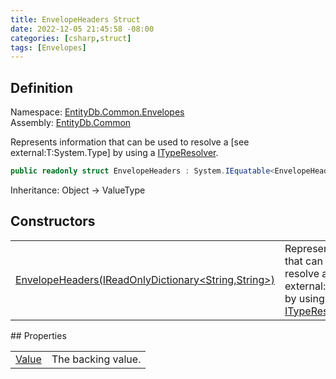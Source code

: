 ```yaml
---
title: EnvelopeHeaders Struct
date: 2022-12-05 21:45:58 -08:00
categories: [csharp,struct]
tags: [Envelopes]
---
```


## Definition
Namespace: <a href='/posts/csharp.namespace.entitydb.common.envelopes/'>EntityDb.Common.Envelopes</a><br />
Assembly: <a href='/posts/csharp.assembly.entitydb.common/'>EntityDb.Common</a><br />

Represents information that can be used to resolve a [see external:T:System.Type] by using a <a href='/posts/csharp.interface.entitydb.common.typeresolvers.ityperesolver/'>ITypeResolver</a>.

```cs
public readonly struct EnvelopeHeaders : System.IEquatable<EnvelopeHeaders>
```
Inheritance: Object &rarr; ValueType
## Constructors
<table><tr><td><!--/posts/csharp.notimplemented.entitydb.common.envelopes.envelopeheaders-.ctor#.../--><a href='#'>EnvelopeHeaders(IReadOnlyDictionary&lt;String,String&gt;)</a></td><td>
Represents information that can be used to resolve a [see external:T:System.Type] by using a <a href='/posts/csharp.interface.entitydb.common.typeresolvers.ityperesolver/'>ITypeResolver</a>.
</td></tr></table>
## Properties
<table><tr><td><!--/posts/csharp.notimplemented.entitydb.common.envelopes.envelopeheaders.value/--><a href='#'>Value</a></td><td>The backing value.</td></tr></table>
